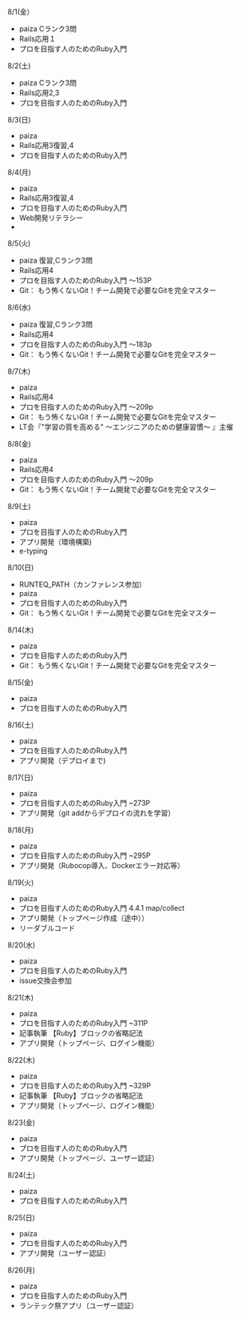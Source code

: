 8/1(金）
* paiza Cランク3問
* Rails応用１
* プロを目指す人のためのRuby入門

8/2(土)
* paiza Cランク3問
* Rails応用2,3
* プロを目指す人のためのRuby入門

8/3(日)
* paiza
* Rails応用3復習,4
* プロを目指す人のためのRuby入門

8/4(月)
* paiza
* Rails応用3復習,4
* プロを目指す人のためのRuby入門
* Web開発リテラシー
* 
8/5(火)
* paiza 復習,Cランク3問
* Rails応用4
* プロを目指す人のためのRuby入門 〜153P
* Git： もう怖くないGit！チーム開発で必要なGitを完全マスター

8/6(水)
* paiza 復習,Cランク3問
* Rails応用4
* プロを目指す人のためのRuby入門 〜183p
* Git： もう怖くないGit！チーム開発で必要なGitを完全マスター

8/7(木)
* paiza
* Rails応用4
* プロを目指す人のためのRuby入門 〜209p
* Git： もう怖くないGit！チーム開発で必要なGitを完全マスター
* LT会『"学習の質を高める" ～エンジニアのための健康習慣〜 』主催

8/8(金)
* paiza
* Rails応用4
* プロを目指す人のためのRuby入門 〜209p
* Git： もう怖くないGit！チーム開発で必要なGitを完全マスター

8/9(土)
* paiza
* プロを目指す人のためのRuby入門
* アプリ開発（環境構築)
* e-typing

8/10(日)
* RUNTEQ_PATH（カンファレンス参加）
* paiza
* プロを目指す人のためのRuby入門
* Git： もう怖くないGit！チーム開発で必要なGitを完全マスター

8/14(木)
* paiza
* プロを目指す人のためのRuby入門
* Git： もう怖くないGit！チーム開発で必要なGitを完全マスター

8/15(金)
* paiza
* プロを目指す人のためのRuby入門

8/16(土)
* paiza
* プロを目指す人のためのRuby入門
* アプリ開発（デプロイまで)

8/17(日)
* paiza
* プロを目指す人のためのRuby入門 ~273P
* アプリ開発（git addからデプロイの流れを学習）

8/18(月)
* paiza
* プロを目指す人のためのRuby入門 ~295P
* アプリ開発（Rubocop導入、Dockerエラー対応等）

8/19(火)
* paiza
* プロを目指す人のためのRuby入門 4.4.1 map/collect
* アプリ開発（トップページ作成（途中））
* リーダブルコード

8/20(水)
* paiza
* プロを目指す人のためのRuby入門
* issue交換会参加

8/21(木)
* paiza
* プロを目指す人のためのRuby入門 ~311P
* 記事執筆 【Ruby】ブロックの省略記法
* アプリ開発（トップページ、ログイン機能）

8/22(木)
* paiza
* プロを目指す人のためのRuby入門 ~329P
* 記事執筆 【Ruby】ブロックの省略記法
* アプリ開発（トップページ、ログイン機能）

8/23(金) 
* paiza
* プロを目指す人のためのRuby入門 
* アプリ開発（トップページ、ユーザー認証）

8/24(土)
* paiza
* プロを目指す人のためのRuby入門

8/25(日)
* paiza
* プロを目指す人のためのRuby入門
* アプリ開発（ユーザー認証）

8/26(月)
* paiza
* プロを目指す人のためのRuby入門
* ランテック祭アプリ（ユーザー認証）
